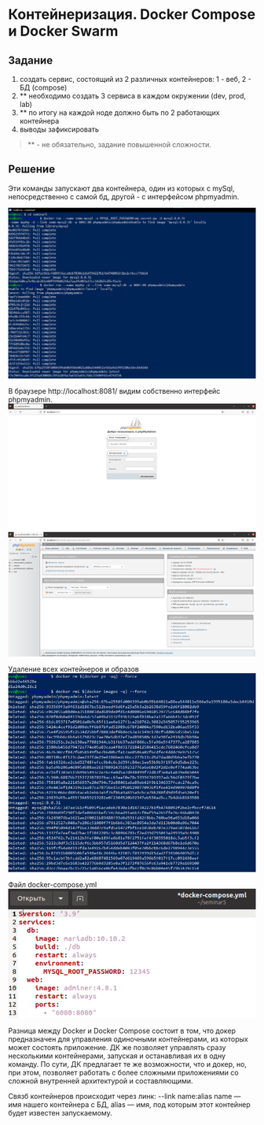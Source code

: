 # Контейнеризация. Docker Compose и Docker Swarm

## Задание
1. создать сервис, состоящий из 2 различных контейнеров: 1 - веб, 2 - БД (compose)
2. ** необходимо создать 3 сервиса в каждом окружении (dev, prod, lab) 
3. ** по итогу на каждой ноде должно быть по 2 работающих контейнера 
4. выводы зафиксировать

>** - не обязательно, задание повышенной сложности.

## Решение

Эти команды запускают два контейнера, один из которых с mySql, непосредственно с самой бд, другой - с интерфейсом phpmyadmin.

![запуск контейнеров](/screenshots/1.png)

В браузере http://localhost:8081/ видим собственно интерфейс phpmyadmin.
![интерфейс phpmyadmin](/screenshots/2.png)
![интерфейс phpmyadmin](/screenshots/3.png)

Удаление всех контейнеров и образов
![удаление всех контейнеров и образов](/screenshots/4.png)

Файл docker-compose.yml
![docker-compose.yml](/screenshots/5.png)

Разница между Docker и Docker Compose состоит в том, что докер
предназначен для управления одиночными контейнерами, из которых может
состоять приложение. ДК же позволяет управлять сразу несколькими
контейнерами, запуская и останавливая их в одну команду. По сути, ДК предлагает те же возможности, что и докер, но, при этом, позволяет работать с более сложными приложениями со сложной внутренней архитектурой и составляющими.

Связб контейнеров происходит через линк: --link name:alias
name — имя нашего контейнера с БД, alias — имя, под которым этот контейнер будет известен запускаемому.